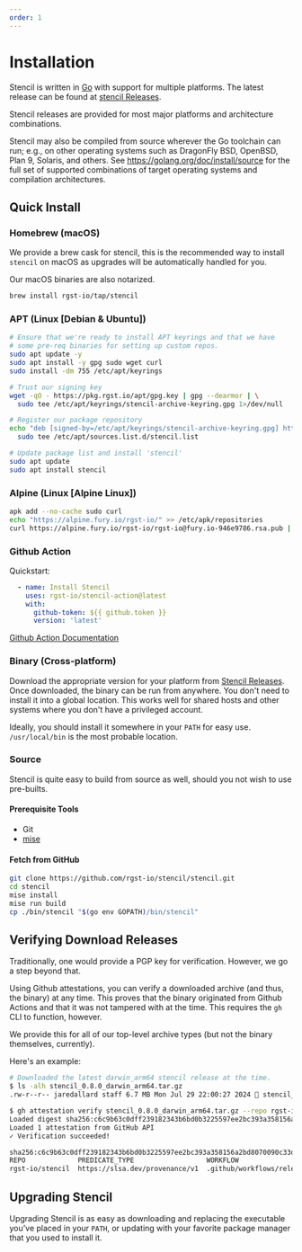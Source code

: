 ```yaml
---
order: 1
---
```


# Installation

Stencil is written in [Go](https://golang.org/) with support for multiple platforms. The latest release can be found at [stencil Releases](https://github.com/rgst-io/stencil/releases).

Stencil releases are provided for most major platforms and architecture
combinations.

Stencil may also be compiled from source wherever the Go toolchain can run; e.g., on other operating systems such as DragonFly BSD, OpenBSD, Plan&nbsp;9, Solaris, and others. See <https://golang.org/doc/install/source> for the full set of supported combinations of target operating systems and compilation architectures.

## Quick Install

### Homebrew (macOS)

We provide a brew cask for stencil, this is the recommended way to
install `stencil` on macOS as upgrades will be automatically handled for
you.

Our macOS binaries are also notarized.

```bash
brew install rgst-io/tap/stencil
```

### APT (Linux [Debian & Ubuntu])

```bash
# Ensure that we're ready to install APT keyrings and that we have
# some pre-req binaries for setting up custom repos.
sudo apt update -y
sudo apt install -y gpg sudo wget curl
sudo install -dm 755 /etc/apt/keyrings

# Trust our signing key
wget -qO - https://pkg.rgst.io/apt/gpg.key | gpg --dearmor | \
  sudo tee /etc/apt/keyrings/stencil-archive-keyring.gpg 1>/dev/null

# Register our package repository
echo "deb [signed-by=/etc/apt/keyrings/stencil-archive-keyring.gpg] https://pkg.rgst.io/apt /" | \
  sudo tee /etc/apt/sources.list.d/stencil.list

# Update package list and install 'stencil'
sudo apt update
sudo apt install stencil
```

### Alpine (Linux [Alpine Linux])

```bash
apk add --no-cache sudo curl
echo "https://alpine.fury.io/rgst-io/" >> /etc/apk/repositories
curl https://alpine.fury.io/rgst-io/rgst-io@fury.io-946e9786.rsa.pub | sudo tee /etc/apk/keys/'rgst-io@fury.io-946e9786.rsa.pub' >/dev/null
```

### Github Action

Quickstart:

```yaml
  - name: Install Stencil
    uses: rgst-io/stencil-action@latest
    with:
      github-token: ${{ github.token }}
      version: 'latest'
```

[Github Action Documentation](https://github.com/marketplace/actions/stencil-action)

### Binary (Cross-platform)

Download the appropriate version for your platform from [Stencil Releases](https://github.com/rgst-io/stencil/releases). Once downloaded, the binary can be run from anywhere. You don't need to install it into a global location. This works well for shared hosts and other systems where you don't have a privileged account.

Ideally, you should install it somewhere in your `PATH` for easy use. `/usr/local/bin` is the most probable location.

### Source

Stencil is quite easy to build from source as well, should you not wish
to use pre-builts.

#### Prerequisite Tools

- Git
- [mise](https://mise.jdx.dev/getting-started.html#quickstart)

#### Fetch from GitHub

```bash
git clone https://github.com/rgst-io/stencil/stencil.git
cd stencil
mise install
mise run build
cp ./bin/stencil "$(go env GOPATH)/bin/stencil"
```

## Verifying Download Releases

Traditionally, one would provide a PGP key for verification. However, we
go a step beyond that.

Using Github attestations, you can verify a downloaded archive (and
thus, the binary) at any time. This proves that the binary originated
from Github Actions and that it was not tampered with at the time. This
requires the `gh` CLI to function, however.

We provide this for all of our top-level archive types (but not the
binary themselves, currently).

Here's an example:

```bash
# Downloaded the latest darwin_arm64 stencil release at the time.
$ ls -alh stencil_0.8.0_darwin_arm64.tar.gz
.rw-r--r-- jaredallard staff 6.7 MB Mon Jul 29 22:00:27 2024  stencil_0.8.0_darwin_arm64.tar.gz

$ gh attestation verify stencil_0.8.0_darwin_arm64.tar.gz --repo rgst-io/stencil
Loaded digest sha256:c6c9b63c0dff239182343b6bd0b3225597ee2bc393a358156a2bd8070090c33d for file://stencil_0.8.0_darwin_arm64.tar.gz
Loaded 1 attestation from GitHub API
✓ Verification succeeded!

sha256:c6c9b63c0dff239182343b6bd0b3225597ee2bc393a358156a2bd8070090c33d was attested by:
REPO             PREDICATE_TYPE                  WORKFLOW
rgst-io/stencil  https://slsa.dev/provenance/v1  .github/workflows/release.yaml@refs/heads/main
```

## Upgrading Stencil

Upgrading Stencil is as easy as downloading and replacing the executable
you’ve placed in your `PATH`, or updating with your favorite package
manager that you used to install it.
